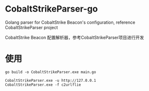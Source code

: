 # CobaltStrikeParser-go
Golang parser for CobaltStrike Beacon's configuration, reference CobaltStrikeParser project

CobaltStrike Beacon 配置解析器，参考CobaltStrikeParser项目进行开发

# 使用

```
go build -o CobaltStrikeParser.exe main.go

CobaltStrikeParser.exe -u http://127.0.0.1
CobaltStrikeParser.exe -f c2urlflie
```